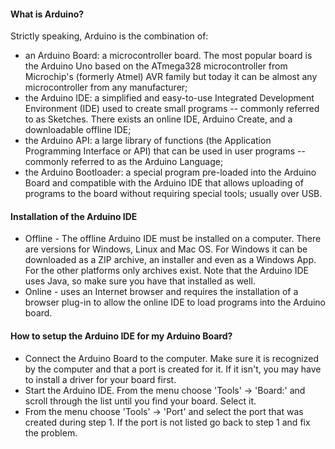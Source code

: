 #### What is Arduino?
Strictly speaking, Arduino is the combination of:
* an Arduino Board: a microcontroller board. The most popular board is the Arduino Uno based on the ATmega328 microcontroller from Microchip's (formerly Atmel) AVR family but today it can be almost any microcontroller from any manufacturer;
* the Arduino IDE: a simplified and easy-to-use Integrated Development Environment (IDE) used to create small programs -- commonly referred to as Sketches. There exists an online IDE, Arduino Create, and a downloadable offline IDE;
* the Arduino API: a large library of functions (the Application Programming Interface or API) that can be used in user programs -- commonly referred to as the Arduino Language;
* the Arduino Bootloader: a special program pre-loaded into the Arduino Board and compatible with the Arduino IDE that allows uploading of programs to the board without requiring special tools; usually over USB.

#### Installation of the Arduino IDE
* Offline - The offline Arduino IDE must be installed on a computer. There are versions for Windows, Linux and Mac OS. For Windows it can be downloaded as a ZIP archive, an installer and even as a Windows App. For the other platforms only archives exist. Note that the Arduino IDE uses Java, so make sure you have that installed as well.
* Online - uses an Internet browser and requires the installation of a browser plug-in to allow the online IDE to load programs into the Arduino board.

#### How to setup the Arduino IDE for my Arduino Board?
* Connect the Arduino Board to the computer. Make sure it is recognized by the computer and that a port is created for it. If it isn't, you may have to install a driver for your board first.
* Start the Arduino IDE. From the menu choose 'Tools' -> 'Board:' and scroll through the list until you find your board. Select it.
* From the menu choose 'Tools' -> 'Port' and select the port that was created during step 1. If the port is not listed go back to step 1 and fix the problem.

